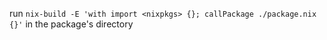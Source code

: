 run `nix-build -E 'with import <nixpkgs> {}; callPackage ./package.nix {}'` in the package's directory